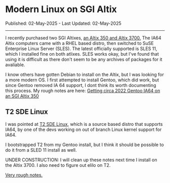 # Modern Linux on SGI Altix

Published: 02-May-2025 - Last Updated: 02-May-2025

---

I recently purchased two SGI Altixes,  [an Altix 350 and Altix 3700.](/computers/sgi/altix.html)
The IA64 Altix computers came with a RHEL based distro, then switched to SuSE Enterprise Linux Server (SLES). The latest officially supported is SLES 11, which I installed fine on both atlixes. 
SLES works okay, but I've found that using it is difficult as there don't seem to be any archives of packages for it avaliable.

I know others have gotten Debian to install on the Altix, but I was looking for a more modern OS. 
I first attempted to install Gentoo, which did work, but since Gentoo removed IA 64 support, I dont think its worth documenting this process. 
My rough notes are here:  [Getting circa 2022 Gentoo IA64 on an SGI Altix 350](https://gist.github.com/nsafran1217/c51affd600a221dfd1e22941ad069cb3)

## T2 SDE Linux
I was pointed at  [T2 SDE Linux](https://www.t2sde.org/), which is a source based distro that supports IA64, by one of the devs working on out of branch Linux kernel support for IA64.

I bootstrapped T2 from my Gentoo install, but I think it should be possible to do it from a SLED 11 install as well.

UNDER CONSTRUCTION: I will clean up these notes next time I install on the Altix 3700. I also need to figure out elilo on T2.

[Very rough notes.](https://gist.github.com/nsafran1217/d9dda0427704fd5ff18ab06df0cbb2eb)
